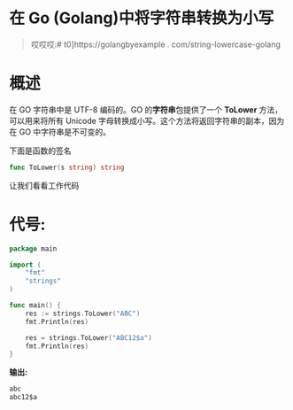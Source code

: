 # 在 Go (Golang)中将字符串转换为小写

> 哎哎哎:# t0]https://golangbyexample . com/string-lowercase-golang

# **概述**

在 GO 字符串中是 UTF-8 编码的。GO 的**字符串**包提供了一个 **ToLower** 方法，可以用来将所有 Unicode 字母转换成小写。这个方法将返回字符串的副本，因为在 GO 中字符串是不可变的。

下面是函数的签名

```go
func ToLower(s string) string
```

让我们看看工作代码

# **代号:**

```go
package main

import (
    "fmt"
    "strings"
)

func main() {
    res := strings.ToLower("ABC")
    fmt.Println(res)

    res = strings.ToLower("ABC12$a")
    fmt.Println(res)
}
```

**输出:**

```go
abc
abc12$a
```